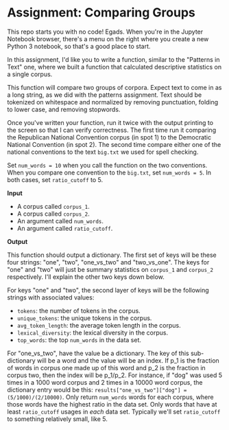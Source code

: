 # Assignment: Comparing Groups

This repo starts you with no code! Egads. When you're in the Jupyter Notebook
browser, there's a menu
on the right where you create a new Python 3 notebook, so that's a good place to start.

In this assignment, I'd like you to write a function, similar to the "Patterns in Text" one, 
where we built a function that calculated descriptive statistics on a single corpus. 

This function will compare two groups of corpora. Expect text to come in as a long
string, as we did with the patterns assignment. Text should be tokenized on whitespace
and normalized by removing punctuation, folding to lower case, and removing stopwords. 

Once you've written your function, run it twice with the output printing to the 
screen so that I can verify correctness. The first time run it comparing the 
Republican National Convention corpus (in spot 1) to the Democratic National Convention
(in spot 2). The second time compare either one of the national conventions to the 
text `big.txt` we used for spell checking. 

Set `num_words = 10` when you call the function on the two conventions. When you compare
one convention to the `big.txt`, set `num_words = 5`. In both cases, set `ratio_cutoff` to 
5. 

**Input**
* A corpus called `corpus_1`.
* A corpus called `corpus_2`. 
* An argument called `num_words`.
* An argument called `ratio_cutoff`.

**Output**

This function should output a dictionary. The first set of keys will be these four 
strings: "one", "two", "one_vs_two" and "two_vs_one". The keys for "one" and "two" 
will just be summary statistics on `corpus_1` and `corpus_2` respectively. I'll explain
the other two keys down below.

For keys "one" and "two", the second layer of keys will be the following strings 
with associated values: 
* `tokens`: the number of tokens in the corpus.
* `unique_tokens`: the unique tokens in the corpus. 
* `avg_token_length`: the average token length in the corpus.
* `lexical_diversity`: the lexical diversity in the corpus.
* `top_words`: the top `num_words` in the data set.

For "one_vs_two", have the value be a dictionary. The key of this sub-dictionary
will be a word and the value will be an index. If p_1 is the fraction of words
in corpus one made up of this word and p_2 is the fraction in corpus two, then 
the index will be p_1/p_2. For instance, if "dog" was used 5 times in a 1000 word
corpus and 2 times in a 10000 word corpus, the dictionary entry would be this:
`results["one_vs_two"]["dog"] = (5/1000)/(2/10000)`. Only return `num_words`
words for each corpus, where those words have the highest ratio in the data set. Only 
words that have at least `ratio_cutoff` usages in *each* data set. Typically we'll 
set `ratio_cutoff` to something relatively small, like 5. 

